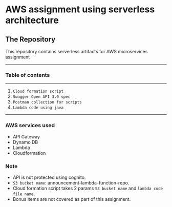 # AWS assignment using serverless architecture 

## The Repository

This repository contains serverless artifacts for AWS microservices assignment

***

### Table of contents

***

1. `Cloud formation script` 
2. `Swagger Open API 3.0 spec` 
3. `Postman collection for scripts` 
4. `Lambda code using java` 

***

### AWS services used 

- API Gateway
- Dynamo DB
- Lambda
- Cloudformation

### Note

- API is not protected using cognito.
- `S3 bucket name`: announcement-lambda-function-repo.
- Cloud formation script takes 2 params `S3 bucket name` and `lambda code file name`.
- Bonus items are not covered as part of this assignment.
